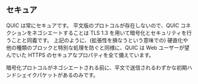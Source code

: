 ## セキュア

QUIC は常にセキュアです。
平文版のプロトコルが存在しないので、QUIC コネクションをネゴシエートすることは TLS 1.3 を用いて暗号化とセキュリティを行うことと同義です。
上記のように、(拡張性を損なうという意味での) 硬直化や他の種類のブロックと特別な処理を防ぐと同様に、QUIC は Web ユーザーが望んでいた HTTPS のセキュアなプロパティを全て備えています。

暗号化プロトコルがネゴシエートされる前に、平文で送信されるわずかな初期ハンドシェイクパケットがあるのみです。
